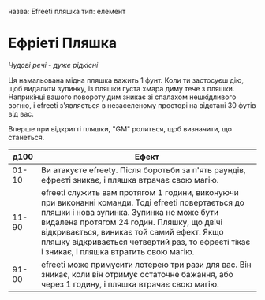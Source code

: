 назва: Efreeti пляшка тип: елемент

# Ефріеті Пляшка
_Чудові речі - дуже рідкісні_

Ця намальована мідна пляшка важить 1 фунт. Коли ти застосуєш дію, щоб видалити зупинку, із пляшки густа хмара диму тече з пляшки. Наприкінці вашого повороту дим зникає зі спалахом нешкідливого вогню, і efreeti з'являється в незаселеному просторі на відстані 30 футів від вас.

Вперше при відкритті пляшки, "GM" ролиться, щоб визначити, що станеться.

| д100  | Ефект                                                                                                                                                                                                                                                                                                                                   |
| ----- | --------------------------------------------------------------------------------------------------------------------------------------------------------------------------------------------------------------------------------------------------------------------------------------------------------------------------------------- |
| 01-10 | Ви атакуєте efreety. Після боротьби за п'ять раундів, ефреєті зникає, і пляшка втрачає свою магію.                                                                                                                                                                                                                                      |
| 11-90 | efreeti служить вам протягом 1 години, виконуючи при виконанні команди. Тоді efreeti повертається до пляшки і нова зупинка. Зупинка не може бути видалена протягом 24 годин. Пляшку, що двічі відкривається, виникає той самий ефект. Якщо пляшку відкривається четвертий раз, то ефреєті тікає і зникає, і пляшка втратить свою магію. |
| 91-00 | efreeti може примусити лотерею три рази для вас. Він зникає, коли він отримує остаточне бажання, або через 1 годину, і пляшка втрачає свою магію.                                                                                                                                                                                       | 